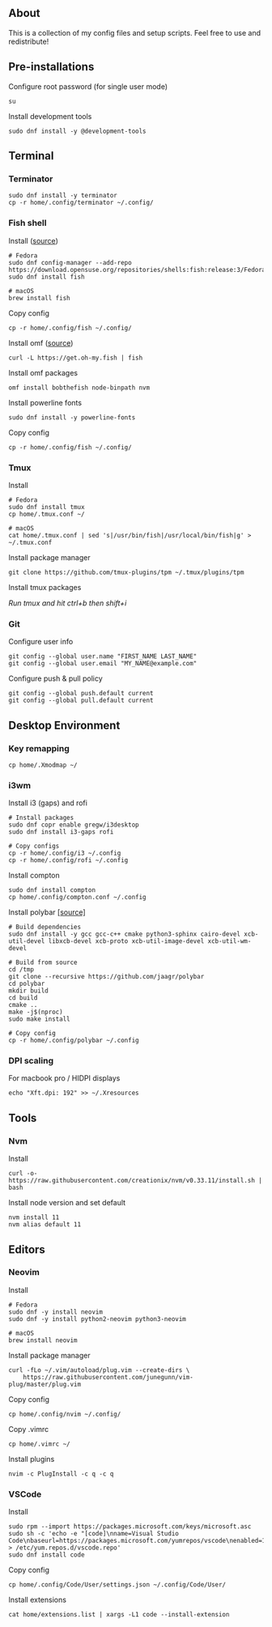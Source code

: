 ## About

This is a collection of my config files and setup scripts. Feel free to use and redistribute!

## Pre-installations

Configure root password (for single user mode)

    su

Install development tools

    sudo dnf install -y @development-tools

## Terminal

### Terminator

    sudo dnf install -y terminator
    cp -r home/.config/terminator ~/.config/

### Fish shell

Install ([source](https://software.opensuse.org/download.html?project=shells%3Afish%3Arelease%3A2&package=fish))

    # Fedora
    sudo dnf config-manager --add-repo https://download.opensuse.org/repositories/shells:fish:release:3/Fedora_29/shells:fish:release:3.repo
    sudo dnf install fish

    # macOS
    brew install fish

Copy config

    cp -r home/.config/fish ~/.config/

Install omf ([source](https://github.com/oh-my-fish/oh-my-fish))

    curl -L https://get.oh-my.fish | fish

Install omf packages

    omf install bobthefish node-binpath nvm

Install powerline fonts

    sudo dnf install -y powerline-fonts

Copy config

    cp -r home/.config/fish ~/.config/

### Tmux

Install

    # Fedora
    sudo dnf install tmux
    cp home/.tmux.conf ~/

    # macOS
    cat home/.tmux.conf | sed 's|/usr/bin/fish|/usr/local/bin/fish|g' > ~/.tmux.conf

Install package manager

    git clone https://github.com/tmux-plugins/tpm ~/.tmux/plugins/tpm

Install tmux packages

_Run tmux and hit ctrl+b then shift+i_

### Git

Configure user info

    git config --global user.name "FIRST_NAME LAST_NAME"
    git config --global user.email "MY_NAME@example.com"

Configure push & pull policy

    git config --global push.default current
    git config --global pull.default current

## Desktop Environment

### Key remapping

    cp home/.Xmodmap ~/

### i3wm

Install i3 (gaps) and rofi

    # Install packages
    sudo dnf copr enable gregw/i3desktop
    sudo dnf install i3-gaps rofi

    # Copy configs
    cp -r home/.config/i3 ~/.config
    cp -r home/.config/rofi ~/.config

Install compton

    sudo dnf install compton
    cp home/.config/compton.conf ~/.config

Install polybar [[source]](https://github.com/jaagr/polybar/wiki/Compiling)

    # Build dependencies
    sudo dnf install -y gcc gcc-c++ cmake python3-sphinx cairo-devel xcb-util-devel libxcb-devel xcb-proto xcb-util-image-devel xcb-util-wm-devel

    # Build from source
    cd /tmp
    git clone --recursive https://github.com/jaagr/polybar
    cd polybar
    mkdir build
    cd build
    cmake ..
    make -j$(nproc)
    sudo make install

    # Copy config
    cp -r home/.config/polybar ~/.config

### DPI scaling

For macbook pro / HIDPI displays

    echo "Xft.dpi: 192" >> ~/.Xresources

## Tools

### Nvm

Install

    curl -o- https://raw.githubusercontent.com/creationix/nvm/v0.33.11/install.sh | bash

Install node version and set default

    nvm install 11
    nvm alias default 11

## Editors

### Neovim

Install

    # Fedora
    sudo dnf -y install neovim
    sudo dnf -y install python2-neovim python3-neovim

    # macOS
    brew install neovim

Install package manager

    curl -fLo ~/.vim/autoload/plug.vim --create-dirs \
        https://raw.githubusercontent.com/junegunn/vim-plug/master/plug.vim

Copy config

    cp home/.config/nvim ~/.config/

Copy .vimrc

    cp home/.vimrc ~/

Install plugins

    nvim -c PlugInstall -c q -c q

### VSCode

Install

    sudo rpm --import https://packages.microsoft.com/keys/microsoft.asc
    sudo sh -c 'echo -e "[code]\nname=Visual Studio Code\nbaseurl=https://packages.microsoft.com/yumrepos/vscode\nenabled=1\ngpgcheck=1\ngpgkey=https://packages.microsoft.com/keys/microsoft.asc" > /etc/yum.repos.d/vscode.repo'
    sudo dnf install code

Copy config

    cp home/.config/Code/User/settings.json ~/.config/Code/User/

Install extensions

    cat home/extensions.list | xargs -L1 code --install-extension
